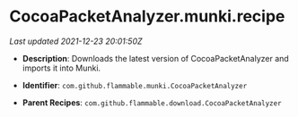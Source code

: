 # CocoaPacketAnalyzer.munki.recipe

_Last updated 2021-12-23 20:01:50Z_

- **Description**: Downloads the latest version of CocoaPacketAnalyzer and imports it into Munki.

- **Identifier**: `com.github.flammable.munki.CocoaPacketAnalyzer`

- **Parent Recipes**: `com.github.flammable.download.CocoaPacketAnalyzer`
